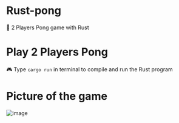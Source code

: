 # Rust-pong
🏓 2 Players Pong game with Rust


# Play 2 Players Pong
🎮 Type ```cargo run``` in terminal to compile and run the Rust program


# Picture of the game 
![image](https://user-images.githubusercontent.com/70446293/176551603-068e5fd5-9ef3-43be-8c0f-59d475d6ce3d.png)
